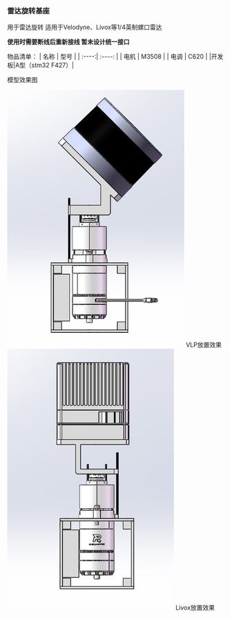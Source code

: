 ### 雷达旋转基座
用于雷达旋转
适用于Velodyne、Livox等1/4英制螺口雷达

**使用时需要断线后重新接线 暂未设计统一接口**

物品清单：
| 名称 | 型号 | 
| :----:| :----: | 
| 电机 | M3508 | 
| 电调 | C620 |
|开发板|A型（stm32 F427）|

模型效果图

![](./VLP.jpg)
VLP放置效果
![](./Livox.jpg)
Livox放置效果